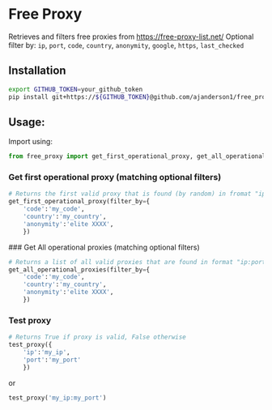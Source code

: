 # Free Proxy

Retrieves and filters free proxies from https://free-proxy-list.net/
Optional filter by: `ip`, `port`, `code`, `country`, `anonymity`, `google`, `https`, `last_checked`

## Installation
```bash
export GITHUB_TOKEN=your_github_token
pip install git+https://${GITHUB_TOKEN}@github.com/ajanderson1/free_proxy -vvv
```

## Usage:

Import using:
```python
from free_proxy import get_first_operational_proxy, get_all_operational_proxies, test_proxy
```


### Get first operational proxy (matching optional filters)
```python
# Returns the first valid proxy that is found (by random) in fromat "ip:port"
get_first_operational_proxy(filter_by={
    'code':'my_code', 
    'country':'my_country', 
    'anonymity':'elite XXXX',
    })
```

### Get All operational proxies (matching optional filters)
```python
# Returns a list of all valid proxies that are found in format "ip:port"
get_all_operational_proxies(filter_by={
    'code':'my_code', 
    'country':'my_country', 
    'anonymity':'elite XXXX',
    })
```


### Test proxy
```python
# Returns True if proxy is valid, False otherwise
test_proxy({
    'ip':'my_ip', 
    'port':'my_port'
    })
```
or 
```python
test_proxy('my_ip:my_port')
``` 
